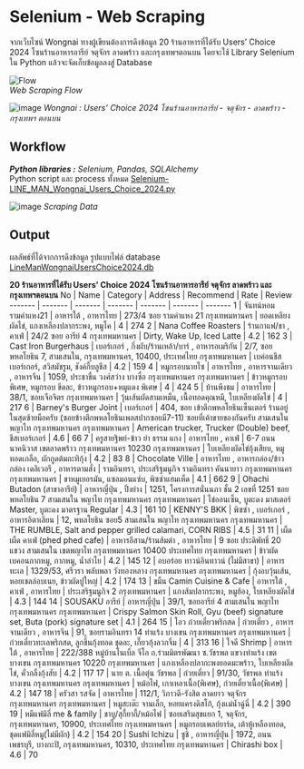 # Selenium - Web Scraping

จากเว็บไซน์ Wongnai ทางผู้เขียนต้องการดึงข้อมูล 20 ร้านอาหารที่ได้รับ Users’ Choice 2024 โซนร้านอาหารอารีย์ จตุจักร ลาดพร้าว และกรุงเทพฯตอนบน โดยจะใช้ Library Selenium ใน Python แล้วจะจัดเก็บข้อมูลลงสู่ Database

![Flow](https://github.com/suben-mk/Selenium-Web-Scraping/assets/89971741/1ba549cc-417b-4a8c-98eb-395e9056ea3f)\
_Web Scraping Flow_

![image](https://github.com/suben-mk/Selenium-Web-Scraping/assets/89971741/ac629f1a-5bd9-42fe-9a7d-32547ea79f31)
_Wongnai : Users’ Choice 2024 โซนร้านอาหารอารีย์ - จตุจักร - ลาดพร้าว - กรุงเทพฯ ตอนบน_

## Workflow
_**Python libraries :**_ _Selenium, Pandas, SQLAlchemy_\
Python script และ process ทั้งหมด [Selenium-LINE_MAN_Wongnai_Users_Choice_2024.py](https://github.com/suben-mk/Selenium-Web-Scraping/blob/main/Selenium-LINE_MAN_Wongnai_Users_Choice_2024.py)

![image](https://github.com/suben-mk/Selenium-Web-Scraping/assets/89971741/12e8a782-c8d4-4a12-8659-7e459ef6a9fb)
_Scraping Data_

## Output
ผลลัพธ์ที่ได้จากการดึงข้อมูล รูปแบบไฟล์ database [LineManWongnaiUsersChoice2024.db](https://github.com/suben-mk/Selenium-Web-Scraping/blob/main/LineManWongnaiUsersChoice2024.db)

**20 ร้านอาหารที่ได้รับ Users’ Choice 2024 โซนร้านอาหารอารีย์ จตุจักร ลาดพร้าว และกรุงเทพฯตอนบน**
No	|	Name	|	Category	|	Address	|	Recommend	|	Rate	|	Review
-------	|	-------	|	-------	|	-------	|	-------	|	-------	|	-------
1	|	จันทน์หอม รามคำแหง21	|	อาหารใต้ , อาหารไทย	|	273/4 ซอย รามคำแหง 21 กรุงเทพมหานคร	|	ยอดเหลียงผัดไข่, แกงเหลืองปลากระพง, หมูโค	|	4	|	274
2	|	Nana Coffee Roasters	|	ร้านกาแฟ/ชา , คาเฟ่	|	24/2 ซอย อารีย์ 4 กรุงเทพมหานคร	|	Dirty, Wake Up, Iced Latte	|	4.2	|	162
3	|	Cast Iron Burgerhaus	|	เบอร์เกอร์ , กึ่งผับ/ร้านเหล้า/บาร์ , อาหารอเมริกัน	|	2/7, ซอยพหลโยธิน 7, สามเสนใน, กรุงเทพมหานคร, 10400, ประเทศไทย กรุงเทพมหานคร	|	เบค่อนชีสเบอร์เกอร์, สวิสมัชรูม, ชังค์กี้บลูชีส	|	4.2	|	159
4	|	หมูกรอบนายไซ	|	อาหารไทย , อาหารจานเดียว , อาหารจีน	|	1059, ประชาชื่น วงศ์สว่าง บางซื่อ กรุงเทพมหานคร กรุงเทพมหานคร	|	ข้าวหมูกรอบ พิเศษ, หมูกรอบ ขีดละ, ข้าวหมูกรอบ+หมูแดง พิเศษ	|	4	|	424
5	|	บ้านพึงชม	|	อาหารไทย	|	38/1, ซอยเจือจิตร กรุงเทพมหานคร	|	วุ้นเส้นผัดสามเหม็น, เนื้อทอดคุณหมี, ใบเหลียงผัดไข่	|	4	|	217
6	|	Barney's Burger Joint	|	เบอร์เกอร์	|	404, ซอย เข้าตึกพหลโยธินเซ็นเตอร์ ร้านอยู่ในสุดซ้ายมือครับ (ซอยข้างตึกพหลโยธินเพลสปากซอยมี7-11) ซอยที่เค้าขายของกันครับ สามเสนใน พญาไท กรุงเทพมหานคร กรุงเทพมหานคร	|	American trucker, Trucker (Double) beef, ชีสเบอร์เกอร์	|	4.6	|	66
7	|	ครูสายฐิพย์-ข้าว ยำ ธรรม แกง	|	อาหารไทย , คาเฟ่	|	6-7 ถนน นาคนิวาส เขตลาดพร้าว กรุงเทพมหานคร 10230 กรุงเทพมหานคร	|	ใบเหลียงผัดไข่กุ้งเสียบ, หมูทอดเกลือ, ผักกูดต้มกะทิกุ้ง	|	4.2	|	83
8	|	Chocolate Ville	|	อาหารไทย , อาหารกล่อง/ข้าวกล่อง เดลิเวอรี , อาหารตามสั่ง	|	รามอินทรา, ประเสริฐมนูกิจ รามอินทรา คันนายาว กรุงเทพมหานคร กรุงเทพมหานคร	|	ขาหมูเยอรมัน, แซลมอนแซ่บ, พิซซ่าแฮมเห็ด	|	4.1	|	662
9	|	Ohachi Butadon (สาขาอารีย์)	|	อาหารญี่ปุ่น , ปิ้งย่าง	|	1251, โครงการสนั่นนภา ชั้น 2 เลขที่ 1251 ซอยพหลโยธิน 7 สามเสนใน พญาไท กรุงเทพมหานคร กรุงเทพมหานคร	|	ไข่ออนเซ็น, บูตะดง มาสเตอร์ Master, บูตะดง มาตรฐาน Regular	|	4.3	|	161
10	|	KENNY'S BKK	|	พิซซ่า , เบอร์เกอร์ , อาหารอิตาเลียน	|	12, พหลโยธิน ซอย5 สามเสนใน พญาไท กรุงเทพมหานคร กรุงเทพมหานคร	|	THE RUMBLE, Salt and pepper grilled calamari, CORN RIBS	|	4.5	|	31
11	|	เผ็ด เผ็ด คาเฟ่ (phed phed cafe)	|	อาหารอีสาน/ร้านส้มตำ , อาหารไทย	|	9 ซอย ประดิพัทธิ์ 20 แขวง สามเสนใน เขตพญาไท กรุงเทพมหานคร 10400 ประเทศไทย กรุงเทพมหานคร	|	ข้าวผัดเบคอนกากหมู, กากหมู, น้ำลำไย	|	4.2	|	145
12	|	อบอร่อย ทาวน์อินทาวน์ (ไม่มีสาขา)	|	อาหารทะเล	|	1329/53, ศรีวรา พลับพลา วังทองหลาง กรุงเทพมหานคร กรุงเทพมหานคร	|	กุ้งอบวุ้นเส้น, หอยเชลล์อบเนย, ข้าวผัดปูใหญ่	|	4.2	|	174
13	|	ขมิ้น Camin Cuisine & Cafe	|	อาหารใต้ , คาเฟ่ , อาหารไทย	|	ประเสริฐมนูกิจ 2 กรุงเทพมหานคร	|	แกงส้มปลากระพง, หมูฮ้อง, ใบเหลียงผัดไข่	|	4.3	|	144
14	|	SOUSAKU อารีย์	|	อาหารญี่ปุ่น	|	39/1, ซอยอารีย์ 4 สามเสนใน พญาไท กรุงเทพมหานคร กรุงเทพมหานคร	|	Crispy Salmon Skin Roll, Gyu (beef) signature set, Buta (pork) signature set	|	4.1	|	264
15	|	โอว ก๋วยเตี๋ยวพริกสด	|	ก๋วยเตี๋ยว , อาหารจานเดียว , อาหารจีน	|	91, ซอยรามอินทรา 14 ท่าแร้ง บางเขน กรุงเทพมหานคร กรุงเทพมหานคร	|	ก๋วยเตี๋ยวทะเลพริกสด, ลูกชิ้นกุ้งทอด ชุดละ, เกี๊ยวกุ้งลวกจิ้ม	|	4	|	313
16	|	ใจดี Shrimp	|	อาหารใต้ , อาหารไทย	|	222/388 หมู่บ้านโนเบิ้ล จีโอ ถ.ร่วมมิตรพัฒนา ซ.วัชรพล แขวงท่าแร้ง เขตบางเขน กรุงเทพมหานคร 10220 กรุงเทพมหานคร	|	แกงเหลืองปลากะพงยอดมะพร้าว, ใบเหลียงผัดไข่, คั่วกลิ้งกุ้งสับ	|	4.2	|	117
17	|	นาย ต. เนื้อตุ๋น วัชรพล	|	ก๋วยเตี๋ยว	|	91/30, วัชรพล ท่าแร้ง บางเขน กรุงเทพมหานคร กรุงเทพมหานคร	|	หม้อไฟ, เกาเหลาเนื้อ(พิเศษ), ก๋วยเตี๋ยวเนื้อ(พิเศษ)	|	4.2	|	147
18	|	ครัวสา รสจัด	|	อาหารไทย	|	112/1, วิภาวดี-รังสิต ลาดยาว จตุจักร กรุงเทพมหานคร กรุงเทพมหานคร	|	หมูสะเต๊ะ จานเล็ก, หอยแครงดิสโก้, กุ้งแม่น้ำฉู่ฉี่	|	4.2	|	390
19	|	หมีแฟมิลี่ me & family	|	ชาบู/สุกี้ยากี้/หม้อไฟ	|	ซอยเสริมสุขแยก 1, จตุจักร, กรุงเทพมหานคร, 10900, ประเทศไทย กรุงเทพมหานคร	|	หมูกรอบเพลย์ยาร์ด, เต้าหู้เหลืองทอด, ชุดแฟมิลี่หมู(ไม่มีผัก)	|	4.2	|	154
20	|	Sushi Ichizu	|	ซูชิ , อาหารญี่ปุ่น	|	1972, ถนนเพชรบุรี, บางกะปิ, กรุงเทพมหานคร, 10310, ประเทศไทย กรุงเทพมหานคร	|	Chirashi box	|	4.6	|	70
